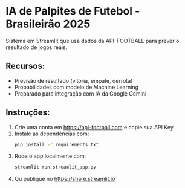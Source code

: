 # IA de Palpites de Futebol - Brasileirão 2025

Sistema em Streamlit que usa dados da API-FOOTBALL para prever o resultado de jogos reais.

## Recursos:
- Previsão de resultado (vitória, empate, derrota)
- Probabilidades com modelo de Machine Learning
- Preparado para integração com IA da Google Gemini

## Instruções:
1. Crie uma conta em https://api-football.com e copie sua API Key
2. Instale as dependências com:
   ```bash
   pip install -r requirements.txt
   ```
3. Rode o app localmente com:
   ```bash
   streamlit run streamlit_app.py
   ```
4. Ou publique no https://share.streamlit.io
